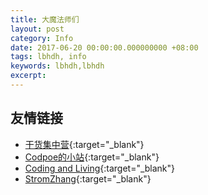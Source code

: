 ```yaml
---
title: 大魔法师们
layout: post
category: Info
date: 2017-06-20 00:00:00.000000000 +08:00
tags: lbhdh, info
keywords: lbhdh,lbhdh
excerpt: 
---
```


## 友情链接

* [干货集中营](http://gank.io/){:target="_blank"}
* [Codpoe的小站](http://codpoe.me/){:target="_blank"}
* [Coding and Living](http://www.woaitqs.cc){:target="_blank"}
* [StromZhang](http://http://stormzhang.com){:target="_blank"}

